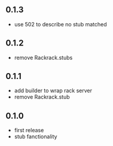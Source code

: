 ## 0.1.3

* use 502 to describe no stub matched

## 0.1.2

* remove Rackrack.stubs

## 0.1.1

* add builder to wrap rack server
* remove Rackrack.stub

## 0.1.0

* first release
* stub fanctionality
